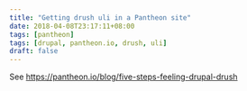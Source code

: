 ```yaml
---
title: "Getting drush uli in a Pantheon site"
date: 2018-04-08T23:17:11+08:00
tags: [pantheon]
tags: [drupal, pantheon.io, drush, uli]
draft: false
---
```


See https://pantheon.io/blog/five-steps-feeling-drupal-drush

